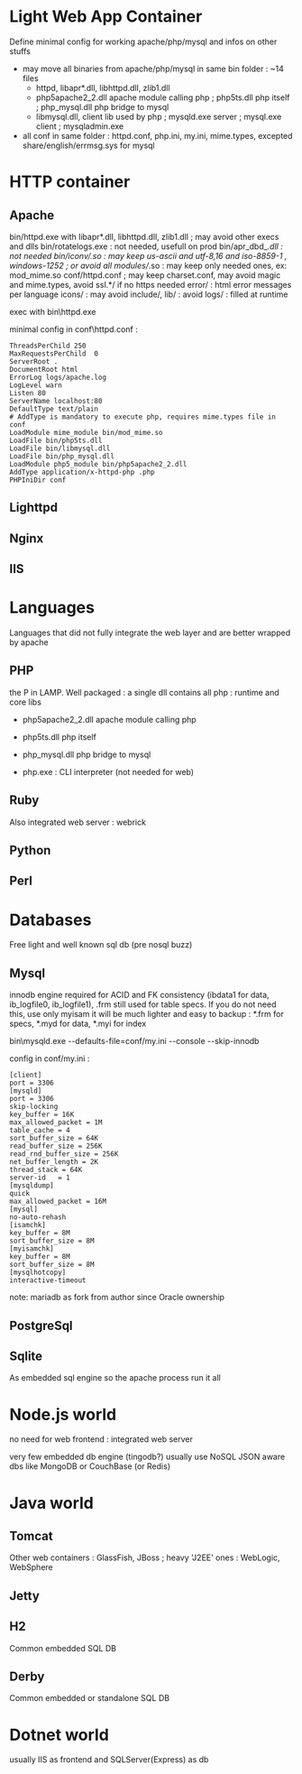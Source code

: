 # Light Web App Container

Define minimal config for working apache/php/mysql and infos on other stuffs

* may move all binaries from apache/php/mysql in same bin folder : ~14 files
  * httpd, libapr*.dll, libhttpd.dll, zlib1.dll
  * php5apache2_2.dll apache module calling php ; php5ts.dll php itself ; php_mysql.dll php bridge to mysql 
  * libmysql.dll, client lib used by php ; mysqld.exe server ; mysql.exe client ; mysqladmin.exe
* all conf in same folder : httpd.conf, php.ini, my.ini, mime.types, excepted share/english/errmsg.sys for mysql

# HTTP container

## Apache

bin/httpd.exe with libapr*.dll, libhttpd.dll, zlib1.dll ; may avoid other execs and dlls
bin/rotatelogs.exe : not needed, usefull on prod
bin/apr_dbd_*.dll : not needed
bin/iconv/<encoding>.so : may keep us-ascii and utf-8,16 and iso-8859-1 , windows-1252 ; or avoid all
modules/*.so : may keep only needed ones, ex: mod_mime.so
conf/httpd.conf ; may keep charset.conf, may avoid magic and mime.types, avoid ssl.*/ if no https needed
error/ : html error messages per language
icons/ : may avoid
include/, lib/ : avoid
logs/ : filled at runtime

exec with bin\httpd.exe

minimal config in conf\httpd.conf :
```
ThreadsPerChild 250
MaxRequestsPerChild  0
ServerRoot .
DocumentRoot html
ErrorLog logs/apache.log
LogLevel warn
Listen 80
ServerName localhost:80
DefaultType text/plain
# AddType is mandatory to execute php, requires mime.types file in conf
LoadModule mime_module bin/mod_mime.so
LoadFile bin/php5ts.dll
LoadFile bin/libmysql.dll
LoadFile bin/php_mysql.dll
LoadModule php5_module bin/php5apache2_2.dll
AddType application/x-httpd-php .php
PHPIniDir conf
```

## Lighttpd

## Nginx

## IIS

# Languages

Languages that did not fully integrate the web layer and are better wrapped by apache

## PHP

the P in LAMP.
Well packaged : a single dll contains all php : runtime and core libs

* php5apache2_2.dll apache module calling php
* php5ts.dll php itself
* php_mysql.dll php bridge to mysql 

* php.exe : CLI interpreter (not needed for web)

## Ruby

Also integrated web server : webrick

## Python

## Perl

# Databases

Free light and well known sql db (pre nosql buzz)

## Mysql

innodb engine required for ACID and FK consistency (ibdata1 for data, ib_logfile0, ib_logfile1), .frm still used for table specs.
If you do not need this, use only myisam it will be much lighter and easy to backup : 
*.frm for specs, *.myd for data, *.myi for index

bin\mysqld.exe --defaults-file=conf/my.ini --console --skip-innodb

config in conf/my.ini :
```
[client]
port = 3306
[mysqld]
port = 3306
skip-locking
key_buffer = 16K
max_allowed_packet = 1M
table_cache = 4
sort_buffer_size = 64K
read_buffer_size = 256K
read_rnd_buffer_size = 256K
net_buffer_length = 2K
thread_stack = 64K
server-id	= 1
[mysqldump]
quick
max_allowed_packet = 16M
[mysql]
no-auto-rehash
[isamchk]
key_buffer = 8M
sort_buffer_size = 8M
[myisamchk]
key_buffer = 8M
sort_buffer_size = 8M
[mysqlhotcopy]
interactive-timeout
```

note: mariadb as fork from author since Oracle ownership

## PostgreSql

## Sqlite

As embedded sql engine so the apache process run it all

# Node.js world

no need for web frontend : integrated web server

very few embedded db engine (tingodb?) usually use NoSQL JSON aware dbs like MongoDB or CouchBase (or Redis)

# Java world

## Tomcat

Other web containers : GlassFish, JBoss ; heavy 'J2EE' ones : WebLogic, WebSphere

## Jetty

## H2

Common embedded SQL DB

## Derby

Common embedded or standalone SQL DB

# Dotnet world

usually IIS as frontend and SQLServer(Express) as db
